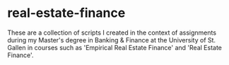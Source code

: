 # real-estate-finance

These are a collection of scripts I created in the context of assignments during my Master's degree in Banking & Finance at the University of St. Gallen in courses such as 'Empirical Real Estate Finance' and 'Real Estate Finance'.
